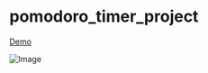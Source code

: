 # pomodoro_timer_project

[Demo]([https://github.com/vernonwebdev/pomodoro_timer_project/blob/main/popup.html](https://github.com/vernonwebdev/pomodoro_timer_project/blob/main/index.html))

![Image](https://github.com/user-attachments/assets/53b28a24-b2e1-47a7-8d01-c814d38cbbf6)
